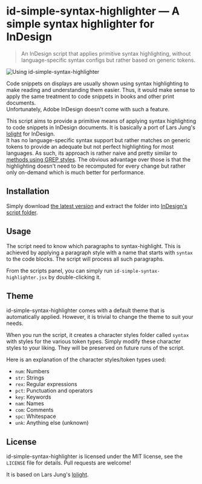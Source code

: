# id-simple-syntax-highlighter — A simple syntax highlighter for InDesign

> An InDesign script that applies primitive syntax highlighting, without language-specific syntax configs but rather based on generic tokens.

![Using id-simple-syntax-highlighter](https://static.bn.al/img/id-simple-syntax-highlighter-demo-hero.gif)

Code snippets on displays are usually shown using syntax highlighting to make reading and understanding them easier. Thus, it would make sense to apply the same treatment to code snippets in books and other print documents.  
Unfortunately, Adobe InDesign doesn't come with such a feature.

This script aims to provide a primitive means of applying syntax highlighting to code snippets in InDesign documents. It is basically a port of Lars Jung's [lolight](https://larsjung.de/lolight/) for InDesign.  
It has no language-specific syntax support but rather matches on generic tokens to provide an adequate but not perfect highlighting for most languages. As such, its approach is rather naive and pretty similar to [methods using GREP styles](https://graphicdesign.stackexchange.com/a/6998). The obvious advantage over those is that the highlighting doesn't need to be recomputed for every change but rather only on-demand which is much better for performance.

## Installation

Simply download [the latest version](https://github.com/baltpeter/id-simple-syntax-highlighter/archive/master.zip) and extract the folder into [InDesign's script folder](https://www.danrodney.com/scripts/directions-installingscripts.html).

## Usage

The script need to know which paragraphs to syntax-highlight. This is achieved by applying a paragraph style with a name that starts with `syntax` to the code blocks. The script will process all such paragraphs.

From the scripts panel, you can simply run `id-simple-syntax-highlighter.jsx` by double-clicking it.

## Theme

id-simple-syntax-highlighter comes with a default theme that is automatically applied. However, it is trivial to change the theme to suit your needs.

When you run the script, it creates a character styles folder called `syntax` with styles for the various token types. Simply modify these character styles to your liking. They will be preserved on future runs of the script.

Here is an explanation of the character styles/token types used:

* `num`: Numbers
* `str`: Strings
* `rex`: Regular expressions 
* `pct`: Punctuation and operators
* `key`: Keywords
* `nam`: Names
* `com`: Comments
* `spc`: Whitespace
* `unk`: Anything else (unknown)

## License

id-simple-syntax-highlighter is licensed under the MIT license, see the `LICENSE` file for details. Pull requests are welcome!

It is based on Lars Jung's [lolight](https://larsjung.de/lolight/).
